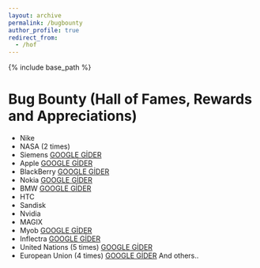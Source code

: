 ```yaml
---
layout: archive
permalink: /bugbounty
author_profile: true
redirect_from:
  - /hof
---
```


{% include base_path %}
# Bug Bounty (Hall of Fames, Rewards and Appreciations)

* Nike
* NASA (2 times)
* Siemens <a href="">GOOGLE GİDER</a>
* Apple <a href="">GOOGLE GİDER</a>
* BlackBerry <a href="">GOOGLE GİDER</a>
* Nokia <a href="">GOOGLE GİDER</a>
* BMW <a href="">GOOGLE GİDER</a>
* HTC
* Sandisk
* Nvidia
* MAGIX
* Myob <a href="">GOOGLE GİDER</a>
* Inflectra <a href="">GOOGLE GİDER</a>
* United Nations (5 times) <a href="">GOOGLE GİDER</a>
* European Union (4 times) <a href="">GOOGLE GİDER</a>
And others.. 
